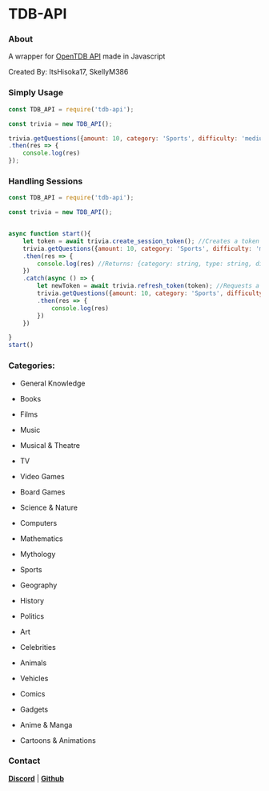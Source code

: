 # TDB-API


### About

A wrapper for [OpenTDB API](https://opentdb.com/) made in Javascript

Created By: ItsHisoka17, SkellyM386

### Simply Usage
```js
const TDB_API = require('tdb-api');

const trivia = new TDB_API();

trivia.getQuestions({amount: 10, category: 'Sports', difficulty: 'medium'})
.then(res => {
    console.log(res)
});
```

### Handling Sessions
```js
const TDB_API = require('tdb-api');

const trivia = new TDB_API();


async function start(){
    let token = await trivia.create_session_token(); //Creates a token
    trivia.getQuestions({amount: 10, category: 'Sports', difficulty: 'medium', token: token})
    .then(res => {
        console.log(res) //Returns: {category: string, type: string, difficulty: string, question: string, correct_answer: string, incorrect_answers: Array<string>}
    })
    .catch(async () => {
        let newToken = await trivia.refresh_token(token); //Requests a new token and invalidates the previous one
        trivia.getQuestions({amount: 10, category: 'Sports', difficulty: 'medium', token: newToken})
        .then(res => {
            console.log(res)
        })
    })

}
start()
```


### Categories:
- General Knowledge

- Books

- Films

- Music

- Musical & Theatre

- TV

- Video Games

- Board Games

- Science & Nature

- Computers

- Mathematics

- Mythology

- Sports

- Geography

- History

- Politics

- Art

- Celebrities

- Animals

- Vehicles

- Comics

- Gadgets

- Anime & Manga

- Cartoons & Animations

### Contact

**[Discord](https://discord.gg/WhnmkwgtGb)** | **[Github](https://github.com/ItsHisoka17/TDB-API)**

